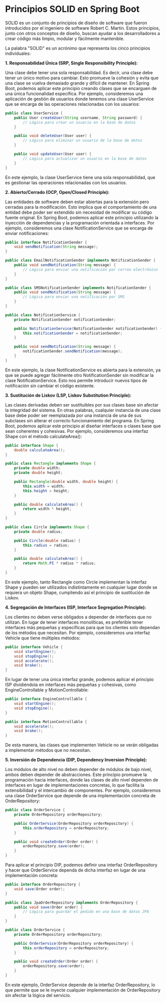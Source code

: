 # Principios SOLID en Spring Boot
 SOLID es un conjunto de principios de diseño de software que fueron introducidos por el ingeniero de software Robert C. Martin. Estos principios, junto con otros conceptos de diseño, buscan ayudar a los desarrolladores a crear código más limpio, modular y fácilmente mantenible.

La palabra "SOLID" es un acrónimo que representa los cinco principios individuales:

**1. Responsabilidad Única (SRP, Single Responsibility Principle):** 

Una clase debe tener una sola responsabilidad. Es decir, una clase debe tener un único motivo para cambiar. Esto promueve la cohesión y evita que una clase se vuelva demasiado grande y difícil de mantener.
En Spring Boot, podemos aplicar este principio creando clases que se encarguen de una única funcionalidad específica. Por ejemplo, consideremos una aplicación de gestión de usuarios donde tenemos una clase UserService que se encarga de las operaciones relacionadas con los usuarios:

```java
public class UserService {
    public User createUser(String username, String password) {
        // Lógica para crear un usuario en la base de datos
    }

    public void deleteUser(User user) {
        // Lógica para eliminar un usuario de la base de datos
    }

    public void updateUser(User user) {
        // Lógica para actualizar un usuario en la base de datos
    }
}
```
En este ejemplo, la clase UserService tiene una sola responsabilidad, que es gestionar las operaciones relacionadas con los usuarios.

**2. Abierto/Cerrado (OCP, Open/Closed Principle):** 

Las entidades de software deben estar abiertas para la extensión pero cerradas para la modificación. Esto implica que el comportamiento de una entidad debe poder ser extendido sin necesidad de modificar su código fuente original. En Spring Boot, podemos aplicar este principio utilizando la inyección de dependencias y la programación orientada a interfaces. Por ejemplo, consideremos una clase NotificationService que se encarga de enviar notificaciones:

```java
public interface NotificationSender {
    void sendNotification(String message);
}

public class EmailNotificationSender implements NotificationSender {
    public void sendNotification(String message) {
        // Lógica para enviar una notificación por correo electrónico
    }
}

public class SMSNotificationSender implements NotificationSender {
    public void sendNotification(String message) {
        // Lógica para enviar una notificación por SMS
    }
}

public class NotificationService {
    private NotificationSender notificationSender;

    public NotificationService(NotificationSender notificationSender) {
        this.notificationSender = notificationSender;
    }

    public void sendNotification(String message) {
        notificationSender.sendNotification(message);
    }
}
```
En este ejemplo, la clase NotificationService es abierta para la extensión, ya que se puede agregar fácilmente otro NotificationSender sin modificar la clase NotificationService. Esto nos permite introducir nuevos tipos de notificación sin cambiar el código existente.

**3. Sustitución de Liskov (LSP, Liskov Substitution Principle):** 

Las clases derivadas deben ser sustituibles por sus clases base sin afectar la integridad del sistema. En otras palabras, cualquier instancia de una clase base debe poder ser reemplazada por una instancia de una de sus subclases sin alterar el correcto funcionamiento del programa. En Spring Boot, podemos aplicar este principio al diseñar interfaces o clases base que sean coherentes y cohesivas. Por ejemplo, consideremos una interfaz Shape con el método calculateArea():

```java
public interface Shape {
    double calculateArea();
}

public class Rectangle implements Shape {
    private double width;
    private double height;

    public Rectangle(double width, double height) {
        this.width = width;
        this.height = height;
    }

    public double calculateArea() {
        return width * height;
    }
}

public class Circle implements Shape {
    private double radius;

    public Circle(double radius) {
        this.radius = radius;
    }

    public double calculateArea() {
        return Math.PI * radius * radius;
    }
}
```
En este ejemplo, tanto Rectangle como Circle implementan la interfaz Shape y pueden ser utilizados indistintamente en cualquier lugar donde se requiera un objeto Shape, cumpliendo así el principio de sustitución de Liskov.

**4. Segregación de Interfaces (ISP, Interface Segregation Principle):** 

Los clientes no deben verse obligados a depender de interfaces que no utilizan. En lugar de tener interfaces monolíticas, es preferible tener interfaces más pequeñas y específicas para que los clientes solo dependan de los métodos que necesitan. Por ejemplo, consideremos una interfaz Vehicle que tiene múltiples métodos:

```java
public interface Vehicle {
    void startEngine();
    void stopEngine();
    void accelerate();
    void brake();
}
```
En lugar de tener una única interfaz grande, podemos aplicar el principio ISP dividiéndola en interfaces más pequeñas y cohesivas, como EngineControllable y MotionControllable:

```java
public interface EngineControllable {
    void startEngine();
    void stopEngine();
}

public interface MotionControllable {
    void accelerate();
    void brake();
}
```
De esta manera, las clases que implementen Vehicle no se verán obligadas a implementar métodos que no necesitan.

**5. Inversión de Dependencia (DIP, Dependency Inversion Principle):** 

Los módulos de alto nivel no deben depender de módulos de bajo nivel, ambos deben depender de abstracciones. Este principio promueve la programación hacia interfaces, donde las clases de alto nivel dependen de interfaces en lugar de implementaciones concretas, lo que facilita la extensibilidad y el intercambio de componentes. Por ejemplo, consideremos una clase OrderService que depende de una implementación concreta de OrderRepository:

```java
public class OrderService {
    private OrderRepository orderRepository;

    public OrderService(OrderRepository orderRepository) {
        this.orderRepository = orderRepository;
    }

    public void createOrder(Order order) {
        orderRepository.save(order);
    }
}
```
Para aplicar el principio DIP, podemos definir una interfaz OrderRepository y hacer que OrderService dependa de dicha interfaz en lugar de una implementación concreta:

```java
public interface OrderRepository {
    void save(Order order);
}

public class JpaOrderRepository implements OrderRepository {
    public void save(Order order) {
        // Lógica para guardar el pedido en una base de datos JPA
    }
}

public class OrderService {
    private OrderRepository orderRepository;

    public OrderService(OrderRepository orderRepository) {
        this.orderRepository = orderRepository;
    }

    public void createOrder(Order order) {
        orderRepository.save(order);
    }
}
```
En este ejemplo, OrderService depende de la interfaz OrderRepository, lo que permite que se le inyecte cualquier implementación de OrderRepository sin afectar la lógica del servicio.
